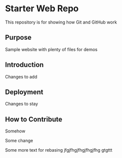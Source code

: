 # Starter Web Repo

This repository is for showing how Git and GitHub work

## Purpose

Sample website with plenty of files for demos

## Introduction
Changes to add

## Deployment
Changes to stay

## How to Contribute

Somehow

Some change

Some more text for rebasing
jfgjfhgjfhgjfhgjfhg
gtgttt

